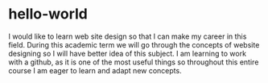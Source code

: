 # hello-world
I would like to learn web site design so that I can make my career in this field. During this academic term we will go through the concepts of website designing so I will have better idea of this subject.
I am learning to work with a github, as it is one of the most useful things so throughout this entire course I am eager to learn and adapt new concepts.